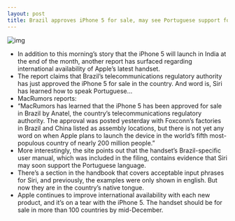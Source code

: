 ```yaml
---
layout: post
title: Brazil approves iPhone 5 for sale, may see Portuguese support for Siri
---
```

![img](http://media.idownloadblog.com/wp-content/uploads/2012/10/macrumors-iphone-5-brazil.jpg)
* In addition to this morning’s story that the iPhone 5 will launch in India at the end of the month, another report has surfaced regarding international availability of Apple’s latest handset.
* The report claims that Brazil’s telecommunications regulatory authority has just approved the iPhone 5 for sale in the country. And word is, Siri has learned how to speak Portuguese…
* MacRumors reports:
* “MacRumors has learned that the iPhone 5 has been approved for sale in Brazil by Anatel, the country’s telecommunications regulatory authority. The approval was posted yesterday with Foxconn’s factories in Brazil and China listed as assembly locations, but there is not yet any word on when Apple plans to launch the device in the world’s fifth most-populous country of nearly 200 million people.”
* More interestingly, the site points out that the handset’s Brazil-specific user manual, which was included in the filing, contains evidence that Siri may soon support the Portuguese language.
* There’s a section in the handbook that covers acceptable input phrases for Siri, and previously, the examples were only shown in english. But now they are in the country’s native tongue.
* Apple continues to improve international availability with each new product, and it’s on a tear with the iPhone 5. The handset should be for sale in more than 100 countries by mid-December.

